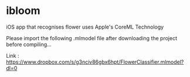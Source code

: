 # ibloom
iOS app that recognises flower uses Apple's CoreML Technology

Please import the following .mlmodel file after downloading the project before compiling...

Link :   https://www.dropbox.com/s/g3nciv86gbx6hpt/FlowerClassifier.mlmodel?dl=0 

